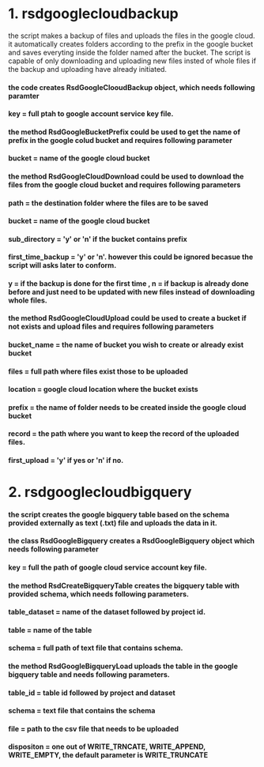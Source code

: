 # 1. rsdgooglecloudbackup
the script makes a backup of files and uploads the files in the google cloud. it automatically creates folders according to the prefix in the google bucket and saves     everyting inside the folder named after the bucket. The script is capable of only downloading and uploading new files insted of whole files if the backup and uploading have already initiated.
#### the code creates RsdGoogleClooudBackup object, which needs following paramter
#### key = full ptah to google account service key file.

#### the method RsdGoogleBucketPrefix could be used to get the name of prefix in the google colud bucket and requires following parameter
#### bucket = name of the google cloud bucket

#### the method RsdGoogleCloudDownload could be used to download the files from the google cloud bucket and requires following parameters
#### path = the destination folder where the files are to be saved
#### bucket = name of the google cloud bucket
#### sub_directory = 'y' or 'n' if the bucket contains prefix
#### first_time_backup = 'y' or 'n'. however this could be ignored becasue the script will asks later to conform.
#### y = if the backup is done for the first time , n = if backup is already done before and just need to be updated with new files instead of downloading whole files.

#### the method RsdGoogleCloudUpload could be used to create a bucket if not exists and upload files and requires following parameters
#### bucket_name = the name of bucket you wish to create or already exist bucket
#### files = full path where files exist those to be uploaded
#### location = google cloud location where the bucket exists
#### prefix = the name of folder needs to be created inside the google cloud bucket
#### record = the path where you want to keep the record of the uploaded files. 
#### first_upload = 'y' if yes or 'n' if no.                                                                                                                                         
# 2. rsdgooglecloudbigquery
#### the script creates the google bigquery table based on the schema provided externally as text (.txt) file and uploads the data in it.
#### the class RsdGoogleBigquery creates a RsdGoogleBigquery object which needs following parameter
#### key = full the path of google cloud service account key file.

#### the method RsdCreateBigqueryTable creates the bigquery table with provided schema, which needs following parameters.
#### table_dataset = name of the dataset followed by project id.
#### table = name of the table
#### schema = full path of text file that contains schema.

#### the method RsdGoogleBigqueryLoad uploads the table in the google bigquery table and needs following parameters.
#### table_id = table id followed by project and dataset
#### schema = text file that contains the schema
#### file = path to the csv file that needs to be uploaded
#### dispositon = one out of WRITE_TRNCATE, WRITE_APPEND, WRITE_EMPTY, the default parameter is WRITE_TRUNCATE
